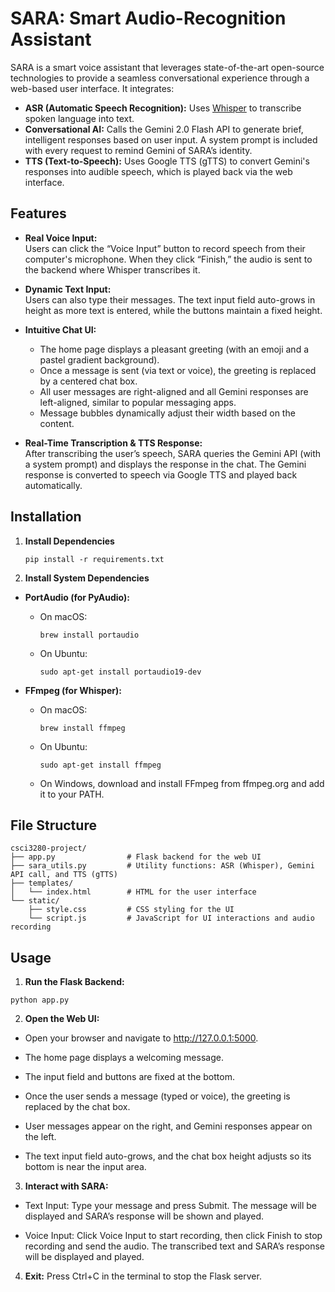 # SARA: Smart Audio-Recognition Assistant

SARA is a smart voice assistant that leverages state-of-the-art open-source technologies to provide a seamless conversational experience through a web-based user interface. It integrates:

- **ASR (Automatic Speech Recognition):** Uses [Whisper](https://github.com/openai/whisper) to transcribe spoken language into text.
- **Conversational AI:** Calls the Gemini 2.0 Flash API to generate brief, intelligent responses based on user input. A system prompt is included with every request to remind Gemini of SARA’s identity.
- **TTS (Text-to-Speech):** Uses Google TTS (gTTS) to convert Gemini's responses into audible speech, which is played back via the web interface.

## Features

- **Real Voice Input:**  
  Users can click the “Voice Input” button to record speech from their computer's microphone. When they click “Finish,” the audio is sent to the backend where Whisper transcribes it.

- **Dynamic Text Input:**  
  Users can also type their messages. The text input field auto-grows in height as more text is entered, while the buttons maintain a fixed height.

- **Intuitive Chat UI:**

  - The home page displays a pleasant greeting (with an emoji and a pastel gradient background).
  - Once a message is sent (via text or voice), the greeting is replaced by a centered chat box.
  - All user messages are right-aligned and all Gemini responses are left-aligned, similar to popular messaging apps.
  - Message bubbles dynamically adjust their width based on the content.

- **Real-Time Transcription & TTS Response:**  
  After transcribing the user’s speech, SARA queries the Gemini API (with a system prompt) and displays the response in the chat. The Gemini response is converted to speech via Google TTS and played back automatically.

## Installation

1. **Install Dependencies**

   ```
   pip install -r requirements.txt
   ```

2. **Install System Dependencies**

- **PortAudio (for PyAudio):**

  - On macOS:
    ```
    brew install portaudio
    ```
  - On Ubuntu:

    ```
    sudo apt-get install portaudio19-dev
    ```

- **FFmpeg (for Whisper):**

  - On macOS:
    ```
    brew install ffmpeg
    ```
  - On Ubuntu:
    ```
    sudo apt-get install ffmpeg
    ```
  - On Windows, download and install FFmpeg from ffmpeg.org and add it to your PATH.

## File Structure

```
csci3280-project/
├── app.py                # Flask backend for the web UI
├── sara_utils.py         # Utility functions: ASR (Whisper), Gemini API call, and TTS (gTTS)
├── templates/
│   └── index.html        # HTML for the user interface
└── static/
    ├── style.css         # CSS styling for the UI
    └── script.js         # JavaScript for UI interactions and audio recording
```

## Usage

1. **Run the Flask Backend:**

```
python app.py
```

2. **Open the Web UI:**

- Open your browser and navigate to http://127.0.0.1:5000.

- The home page displays a welcoming message.

- The input field and buttons are fixed at the bottom.

- Once the user sends a message (typed or voice), the greeting is replaced by the chat box.

- User messages appear on the right, and Gemini responses appear on the left.

- The text input field auto-grows, and the chat box height adjusts so its bottom is near the input area.

3. **Interact with SARA:**

- Text Input: Type your message and press Submit. The message will be displayed and SARA’s response will be shown and played.

- Voice Input: Click Voice Input to start recording, then click Finish to stop recording and send the audio. The transcribed text and SARA’s response will be displayed and played.

4. **Exit:** Press Ctrl+C in the terminal to stop the Flask server.
